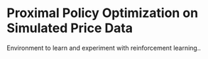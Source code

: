 # Proximal Policy Optimization on Simulated Price Data
Environment to learn and experiment with reinforcement learning..
